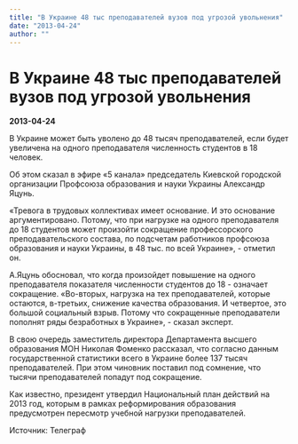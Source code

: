 ```yaml
---
title: "В Украине 48 тыс преподавателей вузов под угрозой увольнения"
date: "2013-04-24"
author: ""
---
```


# В Украине 48 тыс преподавателей вузов под угрозой увольнения

**2013-04-24** 

В Украине может быть уволено до 48 тысяч преподавателей, если будет увеличена на одного преподавателя численность студентов в 18 человек.

Об этом сказал в эфире «5 канала» председатель Киевской городской организации Профсоюза образования и науки Украины Александр Яцунь.

«Тревога в трудовых коллективах имеет основание. И это основание аргументировано. Потому, что при нагрузке на одного преподавателя до 18 студентов может произойти сокращение профессорского преподавательского состава, по подсчетам работников профсоюза образования и науки Украины, в 48 тыс. по всей Украине», - отметил он.

А.Яцунь обосновал, что когда произойдет повышение на одного преподавателя показателя численности студентов до 18 - означает сокращение. «Во-вторых, нагрузка на тех преподавателей, которые остаются, в-третьих, снижение качества образования. И четвертое, это большой социальный взрыв. Потому что сокращенные преподаватели пополнят ряды безработных в Украине», - сказал эксперт.

В свою очередь заместитель директора Департамента высшего образования МОН Николая Фоменко рассказал, что согласно данным государственной статистики всего в Украине более 137 тысяч преподавателей. При этом чиновник поставил под сомнение, что тысячи преподавателей попадут под сокращение.

Как известно, президент утвердил Национальный план действий на 2013 год, которым в рамках реформирования образования предусмотрен пересмотр учебной нагрузки преподавателей.

Источник: Телеграф